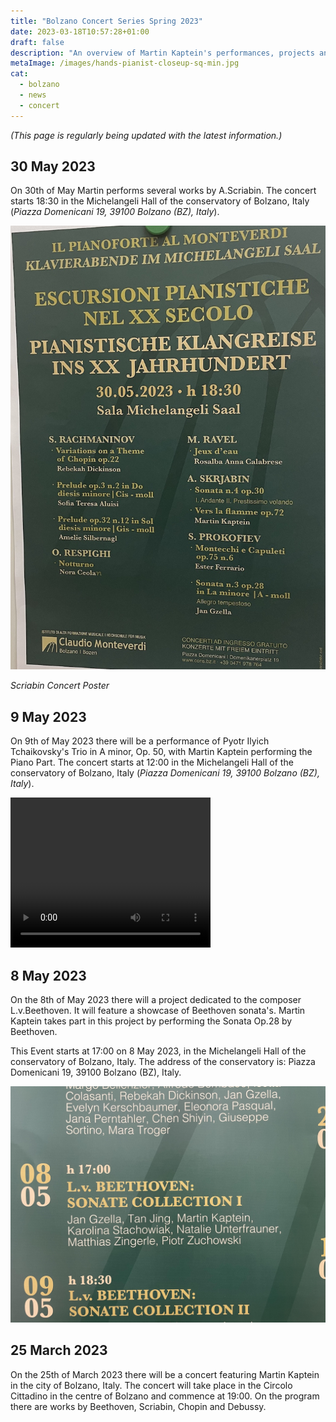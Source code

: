 ```yaml
---
title: "Bolzano Concert Series Spring 2023"
date: 2023-03-18T10:57:28+01:00
draft: false
description: "An overview of Martin Kaptein's performances, projects and concerts in and in the vicinity of the city of Bolzano in Italy. This page is being updated with the latest information."
metaImage: /images/hands-pianist-closeup-sq-min.jpg
cat:
  - bolzano
  - news
  - concert
---
```


*(This page is regularly being updated with the latest information.)*

## 30 May 2023

On 30th of May Martin performs several works by A.Scriabin.
The concert starts 18:30 in the Michelangeli Hall of the conservatory of Bolzano, Italy (*Piazza Domenicani 19, 39100 Bolzano (BZ), Italy*).

![Scriabin Concert Poster](scriabin-concert.jpg)

*Scriabin Concert Poster*

## 9 May 2023

On 9th of May 2023 there will be a performance of Pyotr Ilyich Tchaikovsky's Trio in A minor, Op. 50, with Martin Kaptein performing the Piano Part.
The concert starts at 12:00 in the Michelangeli Hall of the conservatory of Bolzano, Italy (*Piazza Domenicani 19, 39100 Bolzano (BZ), Italy*).

<video width="320" height="240" controls> <source src="/images/tchaikovsky-trio.mp4" type="video/mp4">Your browser does not support the video tag.</video>

## 8 May 2023

On the 8th of May 2023 there will a project dedicated to the composer L.v.Beethoven.
It will feature a showcase of Beethoven sonata's.
Martin Kaptein takes part in this project by performing the Sonata Op.28 by Beethoven.

This Event starts at 17:00 on 8 May 2023, in the Michelangeli Hall of the conservatory of Bolzano, Italy.
 The address of the conservatory is: Piazza Domenicani 19, 39100 Bolzano (BZ), Italy.

![Announcement concert](beethoven.jpg)

## 25 March 2023

On the 25th of March 2023 there will be a concert featuring Martin Kaptein in the city of Bolzano, Italy. The concert will take place in the Circolo Cittadino in the centre of Bolzano and commence at 19:00. On the program there are works by Beethoven, Scriabin, Chopin and Debussy.

